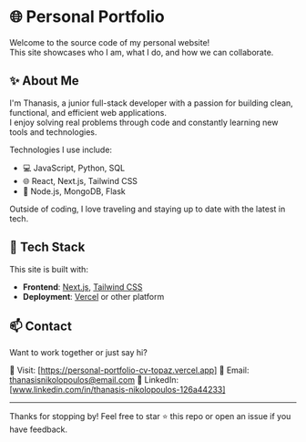 # 🌐 Personal Portfolio

Welcome to the source code of my personal website!  
This site showcases who I am, what I do, and how we can collaborate.

## ✨ About Me

I'm Thanasis, a junior full-stack developer with a passion for building clean, functional, and efficient web applications.  
I enjoy solving real problems through code and constantly learning new tools and technologies.

Technologies I use include:

- 💻 JavaScript, Python, SQL
- 🌐 React, Next.js, Tailwind CSS
- 🔧 Node.js, MongoDB, Flask

Outside of coding, I love traveling and staying up to date with the latest in tech.

## 🧰 Tech Stack

This site is built with:

- **Frontend**: [Next.js](https://nextjs.org/), [Tailwind CSS](https://tailwindcss.com/)
- **Deployment**: [Vercel](https://vercel.com/) or other platform

## 📫 Contact

Want to work together or just say hi?

📍 Visit: [https://personal-portfolio-cv-topaz.vercel.app] 
📧 Email: thanasisnikolopoulos@email.com
💼 LinkedIn: [www.linkedin.com/in/thanasis-nikolopoulos-126a44233]

---

Thanks for stopping by! Feel free to star ⭐ this repo or open an issue if you have feedback.
